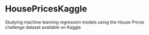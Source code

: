 # HousePricesKaggle

Studying machine learning regression models using the House Prices challenge dataset available on Kaggle
